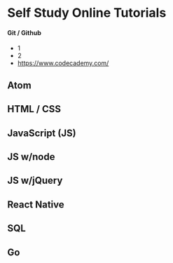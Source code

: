 # Self Study Online Tutorials
#### Git / Github
* 1
* 2
* https://www.codecademy.com/
## Atom
## HTML / CSS
## JavaScript (JS)
## JS w/node 
## JS w/jQuery
## React Native
## SQL
## Go
